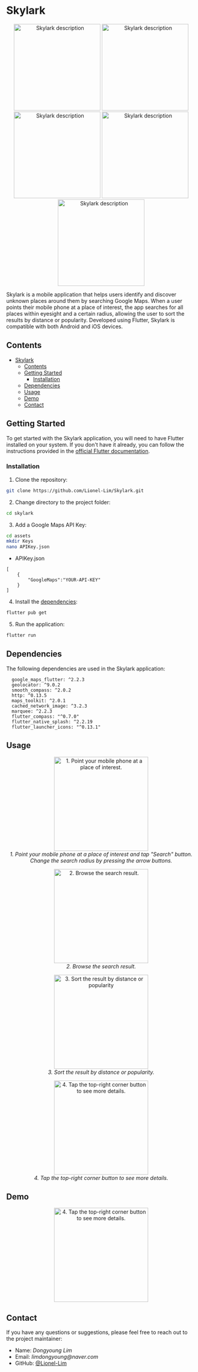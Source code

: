 # Skylark

<p align="center">  <img src="https://raw.githubusercontent.com/Lionel-Lim/Skylark/main/src/panorama%200.png" width="230" alt="Skylark description"> <img src="https://raw.githubusercontent.com/Lionel-Lim/Skylark/main/src/panorama%201.png" width="230" alt="Skylark description"> 
<br>
<img src="https://raw.githubusercontent.com/Lionel-Lim/Skylark/main/src/panorama%202.png" width="230" alt="Skylark description"> 
<img src="https://raw.githubusercontent.com/Lionel-Lim/Skylark/main/src/panorama%203.png" width="230" alt="Skylark description">  
<img src="https://raw.githubusercontent.com/Lionel-Lim/Skylark/main/src/panorama%204.png" width="230" alt="Skylark description"> <br>  </p>

Skylark is a mobile application that helps users identify and discover unknown places around them by searching Google Maps. When a user points their mobile phone at a place of interest, the app searches for all places within eyesight and a certain radius, allowing the user to sort the results by distance or popularity. Developed using Flutter, Skylark is compatible with both Android and iOS devices.

## Contents
- [Skylark](#skylark)
  - [Contents](#contents)
  - [Getting Started](#getting-started)
    - [Installation](#installation)
  - [Dependencies](#dependencies)
  - [Usage](#usage)
  - [Demo](#demo)
  - [Contact](#contact)

## Getting Started

To get started with the Skylark application, you will need to have Flutter installed on your system. If you don't have it already, you can follow the instructions provided in the [official Flutter documentation](https://flutter.dev/docs/get-started/install).


### Installation

1. Clone the repository:

```bash
git clone https://github.com/Lionel-Lim/Skylark.git
```

2. Change directory to the project folder:

```bash
cd skylark
```

3. Add a Google Maps API Key:

```bash
cd assets
mkdir Keys
nano APIKey.json
```
- APIKey.json
```
[
	{
		"GoogleMaps":"YOUR-API-KEY"
	}
]
```

4. Install the [dependencies](#dependencies):

```bash
flutter pub get
```

5. Run the application:

```bash
flutter run
```

## Dependencies

The following dependencies are used in the Skylark application:
```
  google_maps_flutter: ^2.2.3
  geolocator: ^9.0.2
  smooth_compass: ^2.0.2
  http: ^0.13.5
  maps_toolkit: ^2.0.1
  cached_network_image: ^3.2.3
  marquee: ^2.2.3
  flutter_compass: "^0.7.0"
  flutter_native_splash: ^2.2.19
  flutter_launcher_icons: "^0.13.1"
```

## Usage
	
<p align="center">  <img src="https://raw.githubusercontent.com/Lionel-Lim/Skylark/main/src/pic2.png" width="250" alt="1. Point your mobile phone at a place of interest.">  <br>  <em>1. Point your mobile phone at a place of interest and tap "Search" button.</em> <br> <em>Change the search radius by pressing the arrow buttons.</em>  </p>

<p align="center">  <img src="https://raw.githubusercontent.com/Lionel-Lim/Skylark/main/src/search3.png" width="250" alt="2. Browse the search result.">  <br>  <em>2. Browse the search result.</em>  </p>

<p align="center">  <img src="https://raw.githubusercontent.com/Lionel-Lim/Skylark/main/src/search1.png" width="250" alt="3. Sort the result by distance or popularity">  <br>  <em>3. Sort the result by distance or popularity.</em>  </p>

<p align="center">  <img src="https://raw.githubusercontent.com/Lionel-Lim/Skylark/main/src/detail1.png" width="250" alt="4. Tap the top-right corner button to see more details.">  <br>  <em>4. Tap the top-right corner button to see more details.</em>  </p>

## Demo
<p align="center"> 
<img src="https://raw.githubusercontent.com/Lionel-Lim/Skylark/main/src/demo.gif" width="250" alt="4. Tap the top-right corner button to see more details."></p>

## Contact
If you have any questions or suggestions, please feel free to reach out to the project maintainer:

- Name: _Dongyoung Lim_
- Email: _limdongyoung@naver.com_
- GitHub: [@Lionel-Lim](https://github.com/Lionel-Lim)
